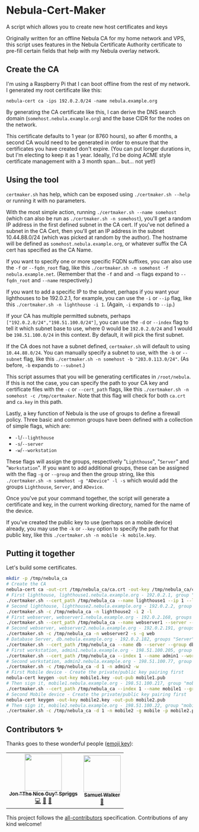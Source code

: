 # Nebula-Cert-Maker

A script which allows you to create new host certificates and keys

Originally written for an offline Nebula CA for my home network and VPS, this script uses features
in the Nebula Certificate Authority certificate to pre-fill certain fields that help with my Nebula
overlay network.

## Create the CA

I'm using a Raspberry Pi that I can boot offline from the rest of my network. I generated my root
certificate like this:

`nebula-cert ca -ips 192.0.2.0/24 -name nebula.example.org`

By generating the CA certificate like this, I can derive the DNS search domain
(`somehost.nebula.example.org`) and the base CIDR for the nodes on the network.

This certificate defaults to 1 year (or 8760 hours), so after 6 months, a second CA would need to
be generated in order to ensure that the certificates you have created don't expire. (You can put
longer durations in, but I'm electing to keep it as 1 year. Ideally, I'd be doing ACME style
certificate management with a 3 month span... but... not yet!)

## Using the tool

`certmaker.sh` has help, which can be exposed using `./certmaker.sh --help` or running it with no
parameters.

With the most simple action, running `./certmaker.sh --name somehost` (which can also be run as
`./certmaker.sh -n somehost`), you'll get a random IP address in the first defined subnet in the
CA cert. If you've not defined a subnet in the CA Cert, then you'll get an IP address in the subnet
10.44.88.0/24 (which was picked at random by the author). The hostname will be defined as
`somehost.nebula.example.org`, or whatever suffix the CA cert has specified as the CA Name.

If you want to specify one or more specific FQDN suffixes, you can also use the `-f` or
`--fqdn_root` flag, like this `./certmaker.sh -n somehost -f nebula.example.net`. (Remember that
the `-f` and and `-n` flags expand to `--fqdn_root` and `--name` respectively.)

If you want to add a specific IP to the subnet, perhaps if you want your lighthouses to be
192.0.2.1, for example, you can use the `-i` or `--ip` flag, like this
`./certmaker.sh -n lighthouse -i 1`. (Again, `-i` expands to `--ip`.)

If your CA has multiple permitted subnets, perhaps `["192.0.2.0/24","198.51.100.0/24"]`, you can
use the `-d` or `--index` flag to tell it which subnet base to use, where 0 would be `192.0.2.0/24`
and 1 would be `198.51.100.0/24` in this context. By default, it will pick the first subnet.

If the CA does not have a subnet defined, `certmaker.sh` will default to using `10.44.88.0/24`. You
can manually specify a subnet to use, with the `-b` or `--subnet` flag, like this
`./certmaker.sh -n somehost -b "203.0.113.0/24"`. (As before, `-b` expands to `--subnet`.)

This script assumes that you will be generating certificates in `/root/nebula`. If this is not the
case, you can specify the path to your CA key and certificate files with the `-c` or `--cert_path`
flags, like this `./certmaker.sh -n somehost -c /tmp/certmaker`. Note that this flag will check for
both `ca.crt` and `ca.key` in this path.

Lastly, a key function of Nebula is the use of groups to define a firewall policy. Three basic and
common groups have been defined with a collection of simple flags, which are:

* `-l`/`--lighthouse`
* `-s`/`--server`
* `-w`/`--workstation`

These flags will assign the groups, respectively "`Lighthouse`", "`Server`" and "`Workstation`". If
you want to add additional groups, these can be assigned with the flag `-g` or `--group` and then
the group string, like this `./certmaker.sh -n somehost -g "ADevice" -l -s` which would add the
groups `Lighthouse`, `Server`, and `ADevice`.

Once you've put your command together, the script will generate a certificate and key, in the
current working directory, named for the name of the device.

If you've created the public key to use (perhaps on a mobile device) already, you may use the `-k`
or `--key` option to specify the path for that public key, like this
`./certmaker.sh -n mobile -k mobile.key`.

## Putting it together

Let's build some certificates.

```bash
mkdir -p /tmp/nebula_ca
# Create the CA
nebula-cert ca -out-crt /tmp/nebula_ca/ca.crt -out-key /tmp/nebula_ca/ca.key -ips 192.0.2.0/24,198.51.100.0/24 -name nebula.example.org
# First lighthouse, lighthouse1.nebula.example.org - 192.0.2.1, group "Lighthouse"
./certmaker.sh --cert_path /tmp/nebula_ca --name lighthouse1 --ip 1 --lighthouse
# Second lighthouse, lighthouse2.nebula.example.org - 192.0.2.2, group "Lighthouse"
./certmaker.sh -c /tmp/nebula_ca -n lighthouse2 -i 2 -l
# First webserver, webserver1.nebula.example.org - 192.0.2.168, groups "Server" and "web"
./certmaker.sh --cert_path /tmp/nebula_ca --name webserver1 --server --group web
# Second webserver, webserver2.nebula.example.org - 192.0.2.191, groups "Server" and "web"
./certmaker.sh -c /tmp/nebula_ca -n webserver2 -s -g web
# Database Server, db.nebula.example.org - 192.0.2.182, groups "Server" and "db"
./certmaker.sh --cert_path /tmp/nebula_ca --name db --server --group db
# First workstation, admin1.nebula.example.org - 198.51.100.205, group "Workstation"
./certmaker.sh --cert_path /tmp/nebula_ca --index 1 --name admin1 --workstation
# Second workstation, admin2.nebula.example.org - 198.51.100.77, group "Workstation"
./certmaker.sh -c /tmp/nebula_ca -d 1 -n admin2 -w
# First Mobile device - Create the private/public key pairing first
nebula-cert keygen -out-key mobile1.key -out-pub mobile1.pub
# Then sign it, mobile1.nebula.example.org - 198.51.100.217, group "mobile"
./certmaker.sh --cert_path /tmp/nebula_ca --index 1 --name mobile1 --group mobile --public mobile1.pub
# Second Mobile device - Create the private/public key pairing first
nebula-cert keygen -out-key mobile2.key -out-pub mobile2.pub
# Then sign it, mobile2.nebula.example.org - 198.51.100.22, group "mobile"
./certmaker.sh -c /tmp/nebula_ca -d 1 -n mobile2 -g mobile -p mobile2.pub
```

## Contributors ✨

Thanks goes to these wonderful people ([emoji key](https://allcontributors.org/docs/en/emoji-key)):

<!-- ALL-CONTRIBUTORS-LIST:START - Do not remove or modify this section -->
<!-- prettier-ignore-start -->
<!-- markdownlint-disable -->
<table>
  <tr>
    <td align="center"><a href="https://jon.sprig.gs/"><img src="https://avatars.githubusercontent.com/u/228671?v=4?s=100" width="100px;" alt=""/><br /><sub><b>Jon "The Nice Guy" Spriggs</b></sub></a><br /><a href="https://github.com/JonTheNiceGuy/Nebula-Cert-Maker/commits?author=JonTheNiceGuy" title="Code">💻</a> <a href="https://github.com/JonTheNiceGuy/Nebula-Cert-Maker/commits?author=JonTheNiceGuy" title="Documentation">📖</a> <a href="#ideas-JonTheNiceGuy" title="Ideas, Planning, & Feedback">🤔</a></td>
    <td align="center"><a href="https://sfxworks.net"><img src="https://avatars.githubusercontent.com/u/5921035?v=4?s=100" width="100px;" alt=""/><br /><sub><b>Samuel Walker</b></sub></a><br /><a href="https://github.com/JonTheNiceGuy/Nebula-Cert-Maker/issues?q=author%3Asfxworks" title="Bug reports">🐛</a></td>
  </tr>
</table>

<!-- markdownlint-restore -->
<!-- prettier-ignore-end -->

<!-- ALL-CONTRIBUTORS-LIST:END -->

This project follows the [all-contributors](https://github.com/all-contributors/all-contributors) specification. Contributions of any kind welcome!